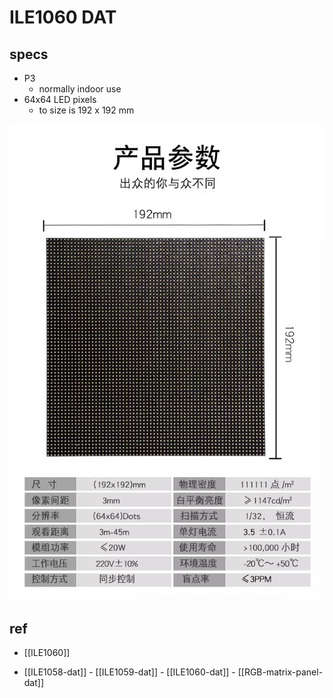 
# ILE1060 DAT

## specs 

- P3
  - normally indoor use 
- 64x64 LED pixels 
  - to size is 192 x 192 mm


![](33-57-14-03-08-2023.png)

## ref 

- [[ILE1060]]

- [[ILE1058-dat]] - [[ILE1059-dat]] - [[ILE1060-dat]] - [[RGB-matrix-panel-dat]]